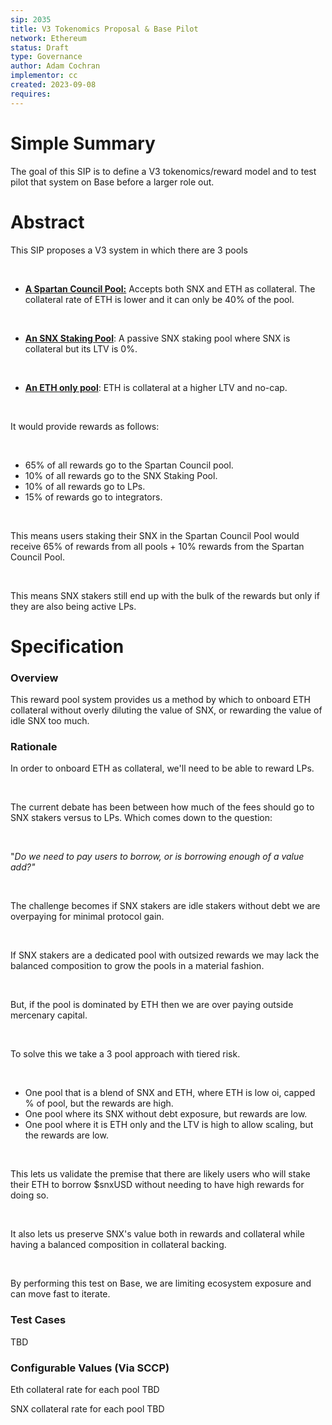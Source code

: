 ```yaml
---
sip: 2035
title: V3 Tokenomics Proposal & Base Pilot
network: Ethereum
status: Draft
type: Governance
author: Adam Cochran
implementor: cc
created: 2023-09-08
requires: 
---
```


# Simple Summary

<p>The goal of this SIP is to define a V3 tokenomics/reward model and to test pilot that system on Base before a larger role out.</p>

# Abstract

<p>This SIP proposes a V3 system in which there are 3 pools</p><p><br></p><ul><li><strong><u>A Spartan Council Pool:</u></strong> Accepts both SNX and ETH as collateral. The collateral rate of ETH is lower and it can only be 40% of the pool.</li></ul><p><br></p><ul><li><strong><u>An SNX Staking Pool</u></strong>: A passive SNX staking pool where SNX is collateral but its LTV is 0%.</li></ul><p><br></p><ul><li><strong><u>An ETH only pool</u></strong>: ETH is collateral at a higher LTV and no-cap.</li></ul><p><br></p><p>It would provide rewards as follows:</p><p><br></p><ul><li>65% of all rewards go to the Spartan Council pool.</li><li>10% of all rewards go to the SNX Staking Pool.</li><li>10% of all rewards go to LPs.</li><li>15% of rewards go to integrators.</li></ul><p><br></p><p>This means users staking their SNX in the Spartan Council Pool would receive 65% of rewards from all pools + 10% rewards from the Spartan Council Pool.</p><p><br></p><p>This means SNX stakers still end up with the bulk of the rewards but only if they are also being active LPs.</p>

# Specification


### Overview

<p>This reward pool system provides us a method by which to onboard ETH collateral without overly diluting the value of SNX, or rewarding the value of idle SNX too much.</p>

### Rationale

<p>In order to onboard ETH as collateral, we'll need to be able to reward LPs.</p><p><br></p><p>The current debate has been between how much of the fees should go to SNX stakers versus to LPs. Which comes down to the question:</p><p><br></p><p class="ql-indent-1">"<em>Do we need to pay users to borrow, or is borrowing enough of a value add?"</em></p><p><br></p><p>The challenge becomes if SNX stakers are idle stakers without debt we are overpaying for minimal protocol gain.</p><p><br></p><p>If SNX stakers are a dedicated pool with outsized rewards we may lack the balanced composition to grow the pools in a material fashion.</p><p><br></p><p>But, if the pool is dominated by ETH then we are over paying outside mercenary capital.</p><p><br></p><p>To solve this we take a 3 pool approach with tiered risk.</p><p><br></p><ul><li>One pool that is a blend of SNX and ETH, where ETH is low oi, capped % of pool, but the rewards are high.</li><li>One pool where its SNX without debt exposure, but rewards are low.</li><li>One pool where it is ETH only and the LTV is high to allow scaling, but the rewards are low.</li></ul><p><br></p><p>This lets us validate the premise that there are likely users who will stake their ETH to borrow $snxUSD without needing to have high rewards for doing so.</p><p><br></p><p>It also lets us preserve SNX's value both in rewards and collateral while having a balanced composition in collateral backing.</p><p><br></p><p>By performing this test on Base, we are limiting ecosystem exposure and can move fast to iterate.</p>

### Test Cases

<p>TBD</p>


### Configurable Values (Via SCCP)

<p>Eth collateral rate for each pool TBD</p><p>SNX collateral rate for each pool TBD</p>